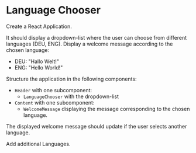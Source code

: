 # Language Chooser

Create a React Application.

It should display a dropdown-list where the user can choose from different languages (DEU, ENG).
Display a welcome message according to the chosen language:
- DEU: "Hallo Welt!"
- ENG: "Hello World!"

Structure the application in the following components:
- `Header` with one subcomponent:
  - `LanguageChooser` with the dropdown-list
- `Content` with one subcomponent:
  - `WelcomeMessage` displaying the message corresponding to the chosen language.

The displayed welcome message should update if the user selects another language.

Add additional Languages.
